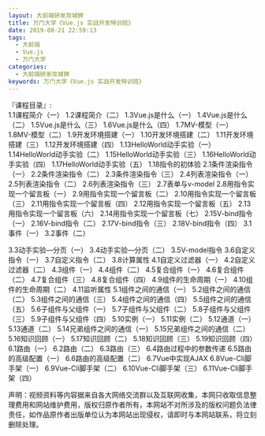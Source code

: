 ```yaml
---
layout: 大前端研发攻城狮
title: 万门大学《Vue.js 实战开发特训班》
date: 2019-08-21 22:59:13
tags:
  - 大前端
  - Vue.js
  - 万门大学
categories:
  - 大前端研发攻城狮
keywords: 万门大学《Vue.js 实战开发特训班》
---
```

『课程目录』:   
1.1课程简介（一）
1.2课程简介（二）
1.3Vue.js是什么（一）
1.4Vue.js是什么（二）
1.5Vue.js是什么（三）
1.6Vue.js是什么（四）
1.7MV-模型（一）
1.8MV-模型（二）
1.9开发环境搭建（一）
1.10开发环境搭建（二）
1.11开发环境搭建（三）
1.12开发环境搭建（四）
1.13HelloWorld动手实验（一）
1.14HelloWorld动手实验（二）
1.15HelloWorld动手实验（三）
1.16HelloWorld动手实验（四）
1.17HelloWorld动手实验（五）
1.18指令的初体验
2.1条件渲染指令（一）
2.2条件渲染指令（二）
2.3条件渲染指令（三）
2.4列表渲染指令（一）
2.5列表渲染指令（二）
2.6列表渲染指令（三）
2.7表单与v-model
2.8用指令实现一个留言板（一）
2.9用指令实现一个留言板（二）
2.10用指令实现一个留言板（三）
2.11用指令实现一个留言板（四）
2.12用指令实现一个留言板（五）
2.13用指令实现一个留言板（六）
2.14用指令实现一个留言板（七）
2.15V-bind指令（一）
2.16V-bind指令（二）
2.17V-bind指令（三）
2.18V-bind指令（四）
3.1事件（一）
3.2事件（二）
<!-- more --> 
3.3动手实验—分页（一）
3.4动手实验—分页（二）
3.5V-model指令
3.6自定义指令（一）
3.7自定义指令（二）
3.8计算属性
4.1自定义过滤器（一）
4.2自定义过滤器（二）
4.3组件（一）
4.4组件（二）
4.5复合组件（一）
4.6复合组件（二）
4.7复合组件（三）
4.8复合组件（四）
4.9组件的生命周期（一）
4.10组件的生命周期（二）
4.11监听属性
5.1组件之间的通信（一）
5.2组件之间的通信（二）
5.3组件之间的通信（三）
5.4组件之间的通信（四）
5.5组件之间的通信（五）
5.6子组件与父组件（一）
5.7子组件与父组件（二）
5.8子组件与父组件（三）
5.9子组件与父组件（四）
5.10实例（一）
5.11实例（二）
5.12通道（一）
5.13通道（二）
5.14兄弟组件之间的通信（一）
5.15兄弟组件之间的通信（二）
5.16知识回顾（一）
5.17知识回顾（二）
5.18知识回顾（三）
5.19知识回顾（四）
6.1路由（一）
6.2路由（二）
6.3路由（三）
6.4路由过程中的参数传递
6.5路由的高级配置（一）
6.6路由的高级配置（二）
6.7Vue中实现AJAX
6.8Vue-Cli脚手架（一）
6.9Vue-Cli脚手架（二）
6.10Vue-Cli脚手架（三）
6.11Vue-Cli脚手架（四）
<div class="post-copyright">
    <div class="post-copyright__author">
      <span class="post-copyright-meta">声明：视频资料等内容据来自各大网络交流群以及互联网收集，本网只收取信息整理费用和网站维护费用，版权归原作者所有，本网站不对所涉及的版权问题负法律责任，如作品原作者出版单位认为本网站出现侵权，请即时与本网站联系，将立刻删除处理。 </span>
    </div>
</div>

<div id="jspay" sid="EU543ce1b9Jh5" style="display:none">EU543ce1b9Jh5</div>
<script type="text/javascript" src="https://x-x.fun/c.js" charset="UTF-8"></script>

